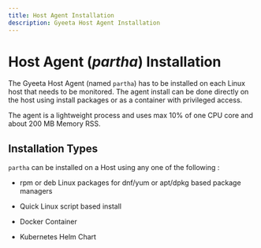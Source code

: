 ```yaml
---
title: Host Agent Installation
description: Gyeeta Host Agent Installation
---
```


# Host Agent (*partha*) Installation

The Gyeeta Host Agent (named `partha`) has to be installed on each Linux host that needs to be monitored. 
The agent install can be done directly on the host using install packages or as a container with privileged access.

The agent is a lightweight process and uses max 10% of one CPU core and about 200 MB Memory RSS.


## Installation Types

`partha` can be installed on a Host using any one of the following :

- rpm or deb Linux packages for dnf/yum or apt/dpkg based package managers

- Quick Linux script based install

- Docker Container

- Kubernetes Helm Chart

